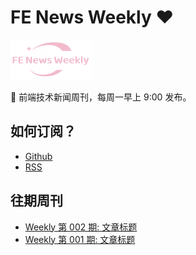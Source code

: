 # FE News Weekly ❤️

<link rel="icon" href="favicon.ico" type="image/x-icon" />

<img src="https://raw.githubusercontent.com/campcc/weekly/main/logo/logo.png" width="130" height="64" />

🚀 前端技术新闻周刊，每周一早上 9:00 发布。

## 如何订阅？

- [Github](https://github.com/campcc/weekly)
- [RSS](https://campcc.github.io/weekly/public/rss.xml)

## 往期周刊
- [Weekly 第 002 期: 文章标题](https://campcc.github.io/weekly/docs/issue-002)
- [Weekly 第 001 期: 文章标题](https://campcc.github.io/weekly/docs/issue-001)
